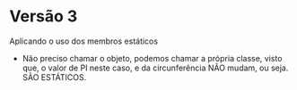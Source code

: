 # Versão 3
Aplicando o uso dos membros estáticos
 - Não preciso chamar o objeto, podemos chamar a própria classe, visto que, o valor de PI neste caso, e da circunferência NÃO mudam, ou seja. SÃO ESTÁTICOS.
